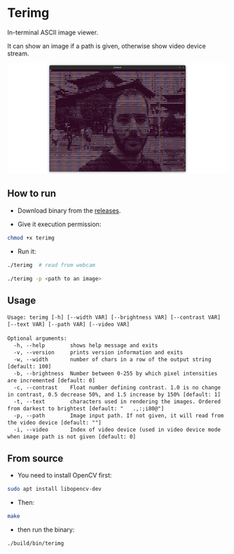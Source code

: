 # Terimg

In-terminal ASCII image viewer. 

It can show an image if a path is given, otherwise show video device stream.

![](demo.png)

## How to run

- Download binary from the [releases](https://github.com/hasauino/terimg/releases).

- Give it execution permission:

```bash
chmod +x terimg
```

- Run it:
```bash
./terimg  # read from webcam
```

```bash
./terimg -p <path to an image>
```



## Usage

```
Usage: terimg [-h] [--width VAR] [--brightness VAR] [--contrast VAR] [--text VAR] [--path VAR] [--video VAR]

Optional arguments:
  -h, --help      	shows help message and exits 
  -v, --version   	prints version information and exits 
  -w, --width     	number of chars in a row of the output string [default: 100]
  -b, --brightness	Number between 0-255 by which pixel intensities are incremented [default: 0]
  -c, --contrast  	Float number defining contrast. 1.0 is no change in contrast, 0.5 decrease 50%, and 1.5 increase by 150% [default: 1]
  -t, --text      	characters used in rendering the images. Ordered from darkest to brightest [default: "   .,:;i80@"]
  -p, --path      	Image input path. If not given, it will read from the video device [default: ""]
  -i, --video     	Index of video device (used in video device mode when image path is not given [default: 0]
```



## From source

- You need to install OpenCV first:

```bash
sudo apt install libopencv-dev
```

-  Then:

```bash
make
```

- then run the binary:

```bash
./build/bin/terimg
```


